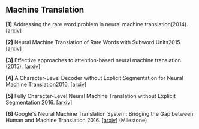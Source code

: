 **Machine Translation**
-------------

**[1]** Addressing the rare word problem in neural machine translation(2014). [[arxiv]](http://arxiv.org/pdf/1410.8206)

**[2]** Neural Machine Translation of Rare Words with Subword Units2015. [[arxiv]](https://arxiv.org/pdf/1508.07909.pdf)

**[3]** Effective approaches to attention-based neural machine translation (2015). [[arxiv]](http://arxiv.org/pdf/1508.04025) 

**[4]** A Character-Level Decoder without Explicit Segmentation for Neural Machine Translation2016. [[arxiv]](https://arxiv.org/pdf/1603.06147.pdf)

**[5]** Fully Character-Level Neural Machine Translation without Explicit Segmentation 2016. [[arxiv]](https://arxiv.org/pdf/1610.03017.pdf)

**[6]** Google's Neural Machine Translation System: Bridging the Gap between Human and Machine Translation 2016. [[arxiv]](https://arxiv.org/pdf/1609.08144v2.pdf) (Milestone) 
